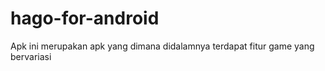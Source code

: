 # hago-for-android
Apk ini merupakan apk yang dimana didalamnya terdapat fitur game yang bervariasi

